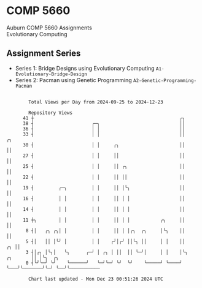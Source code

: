 # COMP 5660
Auburn COMP 5660 Assignments  
Evolutionary Computing

## Assignment Series
- Series 1: Bridge Designs using Evolutionary Computing `A1-Evolutionary-Bridge-Design`
- Series 2: Pacman using Genetic Programming `A2-Genetic-Programming-Pacman`

```

        Total Views per Day from 2024-09-25 to 2024-12-23

        Repository Views
      41 ┼                                                     ╭╮
      38 ┤                     ╭─╮                             ││
      36 ┤                     │ │                             ││
      33 ┤                     │ │                             ││                ╭╮
      30 ┤                     │ │     ╭╮                      ││                ││
      27 ┤                     │ │     ││                      ││                ││
      25 ┤                     │ │     ││ ╭╮                   ││                ││
      22 ┤                     │ │     ││ ││                   ││                ││
      19 ┤         ╭─╮         │ │     ││ │╰╮                  ││                ││
      16 ┤         │ │         │ │     ││ │ │                  ││                ││
      14 ┤         │ │         │ │     ││ │ │                  ││                ││
      11 ┼╮        │ │         │ │     ││ │ │           ╭╮     ││                ││
       8 ┤│   ╭╮ ╭╮│ │         │ │     ││ │ │╭╮  ╭╮     │╰╮    ││                ││
       5 ┤│   ││ │╰╯ │         │ │    ╭╯│╭╯ ││╰╮ ││     │ │    ││             ╭╮ ││
       3 ┤│╭╮ │╰╮│   ╰╮      ╭─╯ │ ╭╮ │ ││  ││ ╰─╯│     │ │    │╰╮   ╭╮       ││ │╰╮  ╭╮
       0 ┤╰╯╰─╯ ╰╯    ╰──────╯   ╰─╯╰─╯ ╰╯  ╰╯    ╰─────╯ ╰────╯ ╰───╯╰───────╯╰─╯ ╰──╯╰───────────

        Chart last updated - Mon Dec 23 00:51:26 2024 UTC
        
```
